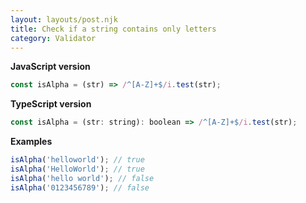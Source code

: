 ```yaml
---
layout: layouts/post.njk
title: Check if a string contains only letters
category: Validator
---
```


**JavaScript version**

```js
const isAlpha = (str) => /^[A-Z]+$/i.test(str);
```

**TypeScript version**

```js
const isAlpha = (str: string): boolean => /^[A-Z]+$/i.test(str);
```

**Examples**

```js
isAlpha('helloworld'); // true
isAlpha('HelloWorld'); // true
isAlpha('hello world'); // false
isAlpha('0123456789'); // false
```
